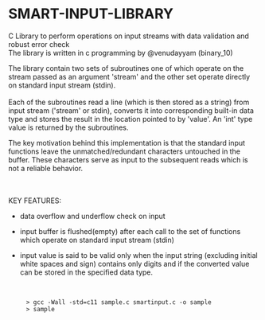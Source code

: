 # SMART-INPUT-LIBRARY

C Library to perform operations on input streams with data validation and robust error check <br>
The library is written in c programming by @venudayyam (binary_10)

The library contain two sets of subroutines one of which operate on the stream passed as an argument 'stream' and the other set operate  directly on standard input stream (stdin).
<br><br>Each of the subroutines read a line (which is then stored as a string) from input stream ('stream' or stdin), converts it into corresponding built-in data type and stores the result in the location pointed to by 'value'. An 'int' type value is returned by the subroutines.


The key motivation behind this implementation is that the standard input functions leave the unmatched/redundant characters untouched in  the buffer. These characters serve as input to the subsequent reads which is not a reliable behavior.



<br><br>KEY FEATURES:

- data overflow and underflow check on input

- input buffer is flushed(empty) after each call to the set of functions which operate on
  standard input stream (stdin)

- input value is said to be valid only when the input string (excluding initial white spaces and sign)
  contains only digits and if the converted value can be stored in the specified data type.


<br>

~~~~ 
     > gcc -Wall -std=c11 sample.c smartinput.c -o sample
     > sample
~~~~
